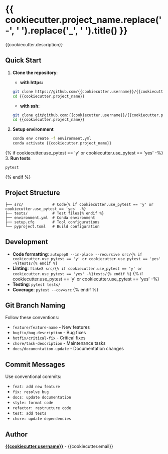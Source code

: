 # {{ cookiecutter.project_name.replace('-', ' ').replace('_', ' ').title() }}

{{cookiecutter.description}}

## Quick Start

1. **Clone the repository**:

   - **with https:**

   ```bash
   git clone https://github.com/{{cookiecutter.username}}/{{cookiecutter.project_name}}.git
   cd {{cookiecutter.project_name}}
   ```

   - **with ssh:**

   ```bash
   git clone git@github.com:{{cookiecutter.username}}/{{cookiecutter.project_name}}.git
   cd {{cookiecutter.project_name}}
   ```

2. **Setup environment**

   ```bash
   conda env create -f environment.yml
   conda activate {{cookiecutter.project_name}}
   ```
{% if cookiecutter.use_pytest == 'y' or cookiecutter.use_pytest == 'yes' -%}
3. **Run tests**

```bash
pytest
```
{% endif %}
## Project Structure

```
├── src/             # Code{% if cookiecutter.use_pytest == 'y' or cookiecutter.use_pytest == 'yes' -%}
├── tests/           # Test files{% endif %}
├── environment.yml  # Conda environment
├── setup.cfg        # Tool configurations
└── pyproject.toml   # Build configuration
```

## Development

- **Code formatting**: `autopep8 --in-place --recursive src/{% if cookiecutter.use_pytest == 'y' or cookiecutter.use_pytest == 'yes' -%}tests/{% endif %}`
- **Linting**: `flake8 src/{% if cookiecutter.use_pytest == 'y' or cookiecutter.use_pytest == 'yes' -%}tests/{% endif %}`
{% if cookiecutter.use_pytest == 'y' or cookiecutter.use_pytest == 'yes' -%}
- **Testing**: `pytest tests/`
- **Coverage**: `pytest --cov=src`
{% endif %}
## Git Branch Naming

Follow these conventions:

- `feature/feature-name` - New features
- `bugfix/bug-description` - Bug fixes
- `hotfix/critical-fix` - Critical fixes
- `chore/task-description` - Maintenance tasks
- `docs/documentation-update` - Documentation changes

## Commit Messages

Use conventional commits:

- `feat: add new feature`
- `fix: resolve bug`
- `docs: update documentation`
- `style: format code`
- `refactor: restructure code`
- `test: add tests`
- `chore: update dependencies`

## Author

[**{{cookiecutter.username}}**](https://github.com/{{cookiecutter.username}}) - {{cookiecutter.email}}
